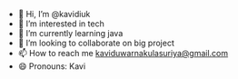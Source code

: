 - 👋 Hi, I’m @kavidiuk
- 👀 I’m interested in tech
- 🌱 I’m currently learning java
- 💞️ I’m looking to collaborate on big project
- 📫 How to reach me kaviduwarnakulasuriya@gmail.com
- 😄 Pronouns: Kavi
